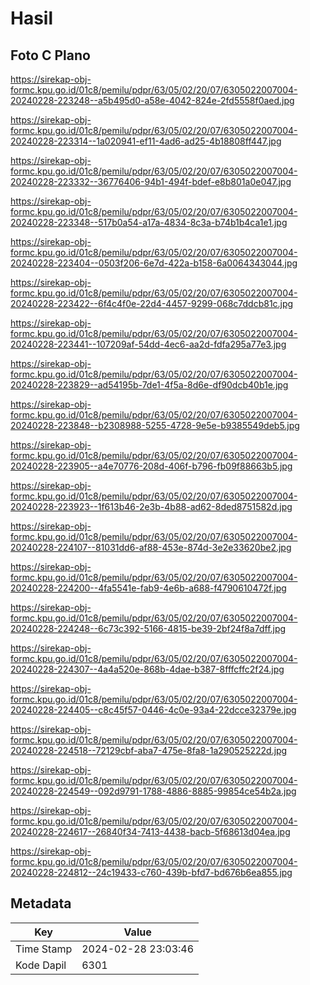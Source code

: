 # Hasil

## Foto C Plano

https://sirekap-obj-formc.kpu.go.id/01c8/pemilu/pdpr/63/05/02/20/07/6305022007004-20240228-223248--a5b495d0-a58e-4042-824e-2fd5558f0aed.jpg

https://sirekap-obj-formc.kpu.go.id/01c8/pemilu/pdpr/63/05/02/20/07/6305022007004-20240228-223314--1a020941-ef11-4ad6-ad25-4b18808ff447.jpg

https://sirekap-obj-formc.kpu.go.id/01c8/pemilu/pdpr/63/05/02/20/07/6305022007004-20240228-223332--36776406-94b1-494f-bdef-e8b801a0e047.jpg

https://sirekap-obj-formc.kpu.go.id/01c8/pemilu/pdpr/63/05/02/20/07/6305022007004-20240228-223348--517b0a54-a17a-4834-8c3a-b74b1b4ca1e1.jpg

https://sirekap-obj-formc.kpu.go.id/01c8/pemilu/pdpr/63/05/02/20/07/6305022007004-20240228-223404--0503f206-6e7d-422a-b158-6a0064343044.jpg

https://sirekap-obj-formc.kpu.go.id/01c8/pemilu/pdpr/63/05/02/20/07/6305022007004-20240228-223422--6f4c4f0e-22d4-4457-9299-068c7ddcb81c.jpg

https://sirekap-obj-formc.kpu.go.id/01c8/pemilu/pdpr/63/05/02/20/07/6305022007004-20240228-223441--107209af-54dd-4ec6-aa2d-fdfa295a77e3.jpg

https://sirekap-obj-formc.kpu.go.id/01c8/pemilu/pdpr/63/05/02/20/07/6305022007004-20240228-223829--ad54195b-7de1-4f5a-8d6e-df90dcb40b1e.jpg

https://sirekap-obj-formc.kpu.go.id/01c8/pemilu/pdpr/63/05/02/20/07/6305022007004-20240228-223848--b2308988-5255-4728-9e5e-b9385549deb5.jpg

https://sirekap-obj-formc.kpu.go.id/01c8/pemilu/pdpr/63/05/02/20/07/6305022007004-20240228-223905--a4e70776-208d-406f-b796-fb09f88663b5.jpg

https://sirekap-obj-formc.kpu.go.id/01c8/pemilu/pdpr/63/05/02/20/07/6305022007004-20240228-223923--1f613b46-2e3b-4b88-ad62-8ded8751582d.jpg

https://sirekap-obj-formc.kpu.go.id/01c8/pemilu/pdpr/63/05/02/20/07/6305022007004-20240228-224107--81031dd6-af88-453e-874d-3e2e33620be2.jpg

https://sirekap-obj-formc.kpu.go.id/01c8/pemilu/pdpr/63/05/02/20/07/6305022007004-20240228-224200--4fa5541e-fab9-4e6b-a688-f4790610472f.jpg

https://sirekap-obj-formc.kpu.go.id/01c8/pemilu/pdpr/63/05/02/20/07/6305022007004-20240228-224248--6c73c392-5166-4815-be39-2bf24f8a7dff.jpg

https://sirekap-obj-formc.kpu.go.id/01c8/pemilu/pdpr/63/05/02/20/07/6305022007004-20240228-224307--4a4a520e-868b-4dae-b387-8fffcffc2f24.jpg

https://sirekap-obj-formc.kpu.go.id/01c8/pemilu/pdpr/63/05/02/20/07/6305022007004-20240228-224405--c8c45f57-0446-4c0e-93a4-22dcce32379e.jpg

https://sirekap-obj-formc.kpu.go.id/01c8/pemilu/pdpr/63/05/02/20/07/6305022007004-20240228-224518--72129cbf-aba7-475e-8fa8-1a290525222d.jpg

https://sirekap-obj-formc.kpu.go.id/01c8/pemilu/pdpr/63/05/02/20/07/6305022007004-20240228-224549--092d9791-1788-4886-8885-99854ce54b2a.jpg

https://sirekap-obj-formc.kpu.go.id/01c8/pemilu/pdpr/63/05/02/20/07/6305022007004-20240228-224617--26840f34-7413-4438-bacb-5f68613d04ea.jpg

https://sirekap-obj-formc.kpu.go.id/01c8/pemilu/pdpr/63/05/02/20/07/6305022007004-20240228-224812--24c19433-c760-439b-bfd7-bd676b6ea855.jpg


## Metadata

| Key        | Value               |
| ---------- | ------------------- |
| Time Stamp | 2024-02-28 23:03:46 |
| Kode Dapil | 6301                |



